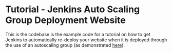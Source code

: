 Tutorial - Jenkins Auto Scaling Group Deployment Website
=======================================================

This is the codebase is the example code for a tutorial on how to get Jenkins to automatically re-deploy your website
when it is deployed through the use of an  autoscaling group (as demonstrated 
[here](https://github.com/programster/tutorial-terraform-examples)).

